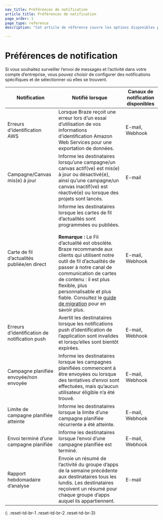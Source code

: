 ```yaml
---
nav_title: Préférences de notification
article_title: Préférences de notification
page_order: 1
page_type: reference
description: "Cet article de référence couvre les options disponibles pour surveiller la messagerie et l’activité dans votre compte d’entreprise."

---
```


# Préférences de notification

Si vous souhaitez surveiller l’envoi de messages et l’activité dans votre compte d’entreprise, vous pouvez choisir de configurer des notifications spécifiques et de sélectionner où elles se trouvent.

| Notification | Notifié lorsque | Canaux de notification disponibles |
|---|---|---|
| Erreurs d’identification AWS | Lorsque Braze reçoit une erreur lors d’un essai d’utilisation de vos informations d’identification Amazon Web Services pour une exportation de données. | E-mail, Webhook |
| Campagne/Canvas mis(e) à jour | Informe les destinataires lorsqu’une campagne/un canvas actif(ve) est mis(e) à jour ou désactivé(e), ainsi qu’une campagne/un canvas inactif(ve) est réactivé(e) ou lorsque des projets sont lancés. | E-mail |
| Carte de fil d’actualités publiée/en direct | Informe les destinataires lorsque les cartes de fil d’actualités sont programmées ou publiées.<br><br>**Remarque :** Le Fil d’actualité est obsolète. Braze recommande aux clients qui utilisent notre outil de fil d’actualités de passer à notre canal de communication de cartes de contenu : il est plus flexible, plus personnalisable et plus fiable. Consultez le [guide de migration]({{site.baseurl}}/user_guide/message_building_by_channel/content_cards/migrating_from_news_feed/) pour en savoir plus. | E-mail, Webhook |
| Erreurs d’identification de notification push |  Avertit les destinataires lorsque les notifications push d’identification de l’application sont invalides et lorsqu’elles sont bientôt expirées. | E-mail, Webhook |
| Campagne planifiée envoyée/non envoyée | Informe les destinataires lorsque les campagnes planifiées commencent à être envoyées ou lorsque des tentatives d’envoi sont effectuées, mais qu’aucun utilisateur éligible n’a été trouvé. | E-mail, Webhook |
| Limite de campagne planifiée atteinte | Informe les destinataires lorsque la limite d’une campagne planifiée récurrente a été atteinte. | E-mail, Webhook |
|Envoi terminé d’une campagne planifiée | Informe les destinataires lorsque l’envoi d’une campagne planifiée est terminé. | E-mail, Webhook |
| Rapport hebdomadaire d’analyse | Envoie un résumé de l’activité du groupe d’apps de la semaine précédente aux destinataires tous les lundis. Les destinataires reçoivent un résumé pour chaque groupe d’apps auquel ils appartiennent. | E-mail |
{: .reset-td-br-1 .reset-td-br-2 .reset-td-br-3}
